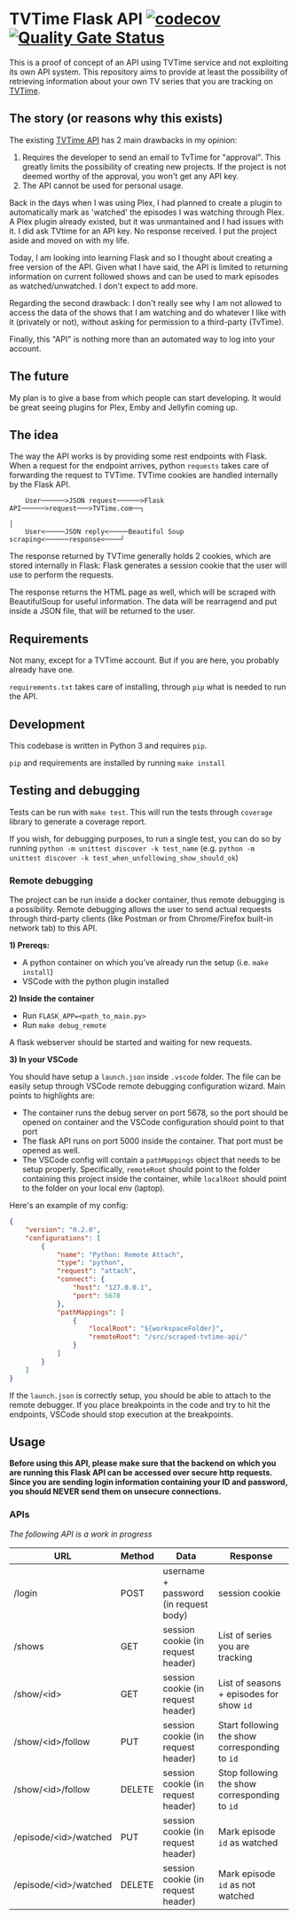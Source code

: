 # TVTime Flask API [![codecov](https://codecov.io/gh/Kwbmm/scraped-tvtime-api/branch/master/graph/badge.svg?token=CWB4FE67O1)](https://codecov.io/gh/Kwbmm/scraped-tvtime-api) [![Quality Gate Status](https://sonarcloud.io/api/project_badges/measure?project=tvtime-api&metric=alert_status)](https://sonarcloud.io/dashboard?id=tvtime-api)

This is a proof of concept of an API using TVTime service and not exploiting its own API system. This repository aims to provide at least the possibility of retrieving information about your own TV series that you are tracking on [TVTime](https://tvtime.com).

## The story (or reasons why this exists)
The existing [TVTime API](https://api.tvtime.com/doc) has 2 main drawbacks in my opinion:

  1. Requires the developer to send an email to TvTime for "approval". This greatly limits the possibility of creating new projects. If the project is not deemed worthy of the approval, you won't get any API key.
  2. The API cannot be used for personal usage.

Back in the days when I was using Plex, I had planned to create a plugin to automatically mark as 'watched' the episodes I was watching through Plex. A Plex plugin already existed, but it was unmantained and I had issues with it. I did ask TVtime for an API key. No response received. I put the project aside and moved on with my life.

Today, I am looking into learning Flask and so I thought about creating a free version of the API. Given what I have said, the API is limited to returning information on current followed shows and can be used to mark episodes as watched/unwatched. I don't expect to add more.

Regarding the second drawback: I don't really see why I am not allowed to access the data of the shows that I am watching and do whatever I like with it (privately or not), without asking for permission to a third-party (TvTime).

Finally, this "API" is nothing more than an automated way to log into your account.

## The future
My plan is to give a base from which people can start developing. It would be great seeing plugins for Plex, Emby and Jellyfin coming up.

## The idea
The way the API works is by providing some rest endpoints with Flask. When a request for the endpoint arrives, python `requests` takes care of forwarding the request to TVTime. TVTime cookies are handled internally by the Flask API.
```
    User──────>JSON request──────>Flask API──────>request───>TVTime.com──┐
                                                                         │
    User<─────JSON reply<─────Beautiful Soup scraping<──────response<────┘
```

The response returned by TVTime generally holds 2 cookies, which are stored internally in Flask: Flask generates a session cookie that the user will use to perform the requests.

The response returns the HTML page as well, which will be scraped with BeautifulSoup for useful information. The data will be rearragend and put inside a JSON file, that will be returned to the user.

## Requirements
Not many, except for a TVTime account. But if you are here, you probably already have one.

`requirements.txt` takes care of installing, through `pip` what is needed to run the API.


## Development

This codebase is written in Python 3 and requires `pip`.

`pip` and requirements are installed by running `make install`

## Testing and debugging
Tests can be run with `make test`. This will run the tests through `coverage` library to generate a coverage report.

If you wish, for debugging purposes, to run a single test, you can do so by running `python -m unittest discover -k test_name` (e.g. `python -m unittest discover -k test_when_unfollowing_show_should_ok`)

### Remote debugging
The project can be run inside a docker container, thus remote debugging is a possibility. Remote debugging allows the user to send actual requests through third-party clients (like Postman or from Chrome/Firefox built-in network tab) to this API.

**1) Prereqs:**
  - A python container on which you've already run the setup (i.e. `make install`)
  - VSCode with the python plugin installed

**2) Inside the container**

  - Run `FLASK_APP=<path_to_main.py>`
  - Run `make debug_remote`

A flask webserver should be started and waiting for new requests.

**3) In your VSCode**

You should have setup a `launch.json` inside `.vscode` folder. The file can be easily setup through VSCode remote debugging configuration wizard. Main points to highlights are:

  - The container runs the debug server on port 5678, so the port should be opened on container and the VSCode configuration should point to that port
  - The flask API runs on port 5000 inside the container. That port must be opened as well.
  - The VSCode config will contain a `pathMappings` object that needs to be setup properly. Specifically, `remoteRoot` should point to the folder containing this project inside the container, while `localRoot` should point to the folder on your local env (laptop).

Here's an example of my config:

```json
{
    "version": "0.2.0",
    "configurations": [
        {
            "name": "Python: Remote Attach",
            "type": "python",
            "request": "attach",
            "connect": {
                "host": "127.0.0.1",
                "port": 5678
            },
            "pathMappings": [
                {
                    "localRoot": "${workspaceFolder}",
                    "remoteRoot": "/src/scraped-tvtime-api/"
                }
            ]
        }
    ]
}
```
If the `launch.json` is correctly setup, you should be able to attach to the remote debugger. If you place breakpoints in the code and try to hit the endpoints, VSCode should stop execution at the breakpoints.

## Usage

**Before using this API, please make sure that the backend on which you are running this Flask API can be accessed over secure http requests. Since you are sending login information containing your ID and password, you should NEVER send them on unsecure connections.**

### APIs
*The following API is a work in progress*

|**URL**|**Method**|**Data**|**Response**|
|---|---|---|---|
|/login   |POST   |username + password (in request body)   |session cookie   |
|/shows   |GET   | session cookie (in request header)   | List of series you are tracking   |
|/show/\<id\>   |GET   |session cookie (in request header)   |List of seasons + episodes for show `id`   |
|/show/\<id\>/follow   |PUT   |session cookie (in request header)   |Start following the show corresponding to `id`   |
|/show/\<id\>/follow   |DELETE   |session cookie (in request header)   |Stop following the show corresponding to `id`   |
|/episode/\<id\>/watched   |PUT   |session cookie (in request header)   |Mark episode `id` as watched   |
|/episode/\<id\>/watched   |DELETE   |session cookie (in request header)   |Mark episode `id` as not watched   |
